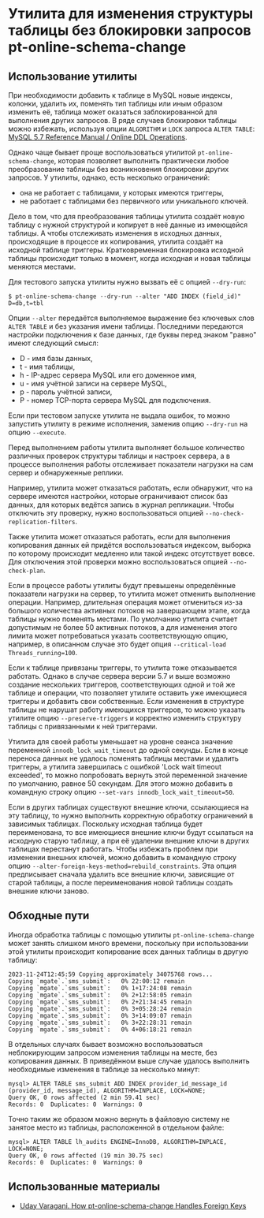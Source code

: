 Утилита для изменения структуры таблицы без блокировки запросов pt-online-schema-change
=======================================================================================

Использование утилиты
---------------------

При необходимости добавить к таблице в MySQL новые индексы, колонки, удалить их, поменять тип таблицы или иным образом изменить её, таблица может оказаться заблокированной для выполнения других запросов. В ряде случаев блокировки таблицы можно избежать, используя опции `ALGORITHM` и `LOCK` запроса `ALTER TABLE`: [MySQL 5.7 Reference Manual / Online DDL Operations](https://dev.mysql.com/doc/refman/5.7/en/innodb-online-ddl-operations.html).

Однако чаще бывает проще воспользоваться утилитой `pt-online-schema-change`, которая позволяет выполнить практически любое преобразование таблицы без возникновения блокировки других запросов. У утилиты, однако, есть несколько ограничений:

- она не работает с таблицами, у которых имеются триггеры,
- не работает с таблицами без первичного или уникального ключей.

Дело в том, что для преобразования таблицы утилита создаёт новую таблицу с нужной структурой и копирует в неё данные из имеющейся таблицы. А чтобы отслеживать изменения в исходных данных, происходящие в процессе их копирования, утилита создаёт на исходной таблице триггеры. Кратковременная блокировка исходной таблицы происходит только в момент, когда исходная и новая таблицы меняются местами.

Для тестового запуска утилиты нужно вызвать её с опцией `--dry-run`:

    $ pt-online-schema-change --dry-run --alter "ADD INDEX (field_id)" D=db,t=tbl

Опции `--alter` передаётся выполняемое выражение без ключевых слов `ALTER TABLE` и без указания имени таблицы. Последними передаются настройки подключения к базе данных, где буквы перед знаком "равно" имеют следующий смысл:

- D - имя базы данных,
- t - имя таблицы,
- h - IP-адрес сервера MySQL или его доменное имя,
- u - имя учётной записи на сервере MySQL,
- p - пароль учётной записи,
- P - номер TCP-порта сервера MySQL для подключения.

Если при тестовом запуске утилита не выдала ошибок, то можно запустить утилиту в режиме исполнения, заменив опцию `--dry-run` на опцию `--execute`.

Перед выполнением работы утилита выполняет большое количество различных проверок структуры таблицы и настроек сервера, а в процессе выполнения работы отслеживает показатели нагрузки на сам сервер и обнаруженные реплики.

Например, утилита может отказаться работать, если обнаружит, что на сервере имеются настройки, которые ограничивают список баз данных, для которых ведётся запись в журнал репликации. Чтобы отключить эту проверку, нужно воспользоваться опцией `--no-check-replication-filters`.

Также утилита может отказаться работать, если для выполнения копирования данных ей придётся воспользоваться индексом, выборка по которому происходит медленно или такой индекс отсутствует вовсе. Для отключения этой проверки можно воспользоваться опцией `--no-check-plan`.

Если в процессе работы утилиты будут превышены определённые показатели нагрузки на сервер, то утилита может отменить выполнение операции. Например, длительная операция может отмениться из-за большого количества активных потоков на завершающем этапе, когда таблицы нужно поменять местами. По умолчанию утилита считает допустимым не более 50 активных потоков, а для изменения этого лимита может потребоваться указать соответствующую опцию, например, в описанном случае это будет опция `--critical-load Threads_running=100`.

Если к таблице привязаны триггеры, то утилита тоже отказывается работать. Однако в случае сервера версии 5.7 и выше возможно создание нескольких триггеров, соответствующих одной и той же таблице и операции, что позволяет утилите оставить уже имеющиеся триггеры и добавить свои собственные. Если изменения в структуре таблицы не нарушат работу имеющихся триггеров, то можно указать утилите опцию `--preserve-triggers` и корректно изменить структуру таблицы с привязанными к ней триггерами.

Утилита для своей работы уменьшает на уровне сеанса значение переменной `innodb_lock_wait_timeout` до одной секунды. Если в конце переноса данных не удалось поменять таблицы местами и удалить триггеры, а утилита завершилась с ошибкой 'Lock wait timeout exceeded', то можно попробовать вернуть этой переменной значение по умолчанию, равное 50 секундам. Для этого можно добавить в командную строку опцию `--set-vars innodb_lock_wait_timeout=50`.

Если в других таблицах существуют внешние ключи, ссылающиеся на эту таблицу, то нужно выполнить корректную обработку ограничений в зависимых таблицах. Поскольку исходная таблица будет переименована, то все имеющиеся внешние ключи будут ссылаться на исходную старую таблицу, а при её удалении внешние ключи в других таблицах перестанут работать. Чтобы избежать проблем при изменении внешних ключей, можно добавить в командную строку опцию `--alter-foreign-keys-method=rebuild_constraints`. Эта опция предписывает сначала удалить все внешние ключи, зависящие от старой таблицы, а после переименования новой таблицы создать внешние ключи заново.

Обходные пути
-------------

Иногда обработка таблицы с помощью утилиты `pt-online-schema-change` может занять слишком много времени, поскольку при использовании этой утилиты происходит копирование всех данных таблицы в другую таблицу:

    2023-11-24T12:45:59 Copying approximately 34075768 rows...
    Copying `mgate`.`sms_submit`:   0% 22:00:12 remain
    Copying `mgate`.`sms_submit`:   0% 1+17:24:08 remain
    Copying `mgate`.`sms_submit`:   0% 2+12:58:05 remain
    Copying `mgate`.`sms_submit`:   0% 2+21:34:45 remain
    Copying `mgate`.`sms_submit`:   0% 3+05:28:24 remain
    Copying `mgate`.`sms_submit`:   0% 3+14:09:07 remain
    Copying `mgate`.`sms_submit`:   0% 3+22:28:31 remain
    Copying `mgate`.`sms_submit`:   0% 4+06:18:21 remain

В отдельных случаях бывает возможно воспользоваться неблокирующим запросом изменения таблицы на месте, без копирования данных. В приведённом выше случае удалось выполнить необходимые изменения в таблице за несколько минут:

    mysql> ALTER TABLE sms_submit ADD INDEX provider_id_message_id (provider_id, message_id), ALGORITHM=INPLACE, LOCK=NONE;
    Query OK, 0 rows affected (2 min 59.41 sec)
    Records: 0  Duplicates: 0  Warnings: 0

Точно таким же образом можно вернуть в файловую систему не занятое место из таблицы, расположенной в отдельном файле:

    mysql> ALTER TABLE lh_audits ENGINE=InnoDB, ALGORITHM=INPLACE, LOCK=NONE;
    Query OK, 0 rows affected (19 min 30.75 sec)
    Records: 0  Duplicates: 0  Warnings: 0

Использованные материалы
------------------------

* [Uday Varagani. How pt-online-schema-change Handles Foreign Keys](https://www.percona.com/blog/how-pt-online-schema-change-handles-foreign-keys/)

